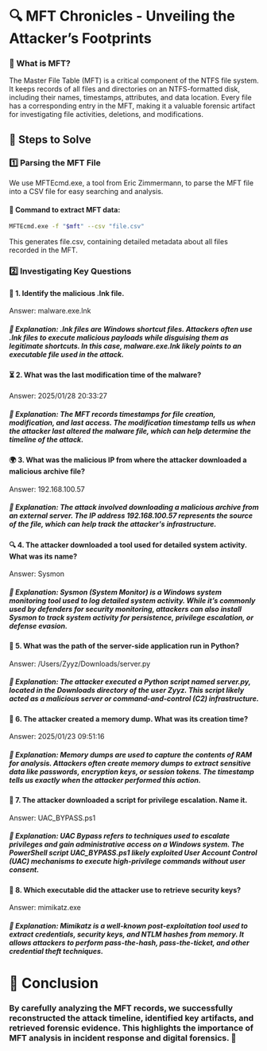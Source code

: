 # 🔍 MFT Chronicles - Unveiling the Attacker’s Footprints
### 📖 What is MFT?
The Master File Table (MFT) is a critical component of the NTFS file system. It keeps records of all files and directories on an NTFS-formatted disk, including their names, timestamps, attributes, and data location. Every file has a corresponding entry in the MFT, making it a valuable forensic artifact for investigating file activities, deletions, and modifications.

## 📌 Steps to Solve
### 1️⃣ Parsing the MFT File
We use MFTEcmd.exe, a tool from Eric Zimmermann, to parse the MFT file into a CSV file for easy searching and analysis.

#### 🔹 Command to extract MFT data:
```bash
MFTEcmd.exe -f "$mft" --csv "file.csv"
```
This generates file.csv, containing detailed metadata about all files recorded in the MFT.

### 2️⃣ Investigating Key Questions
#### 🛑 1. Identify the malicious .lnk file.
Answer: malware.exe.lnk
##### 🔹 Explanation: .lnk files are Windows shortcut files. Attackers often use .lnk files to execute malicious payloads while disguising them as legitimate shortcuts. In this case, malware.exe.lnk likely points to an executable file used in the attack.

#### ⏳ 2. What was the last modification time of the malware?
Answer: 2025/01/28 20:33:27
##### 🔹 Explanation: The MFT records timestamps for file creation, modification, and last access. The modification timestamp tells us when the attacker last altered the malware file, which can help determine the timeline of the attack.

#### 🌍 3. What was the malicious IP from where the attacker downloaded a malicious archive file?
Answer: 192.168.100.57
##### 🔹 Explanation: The attack involved downloading a malicious archive from an external server. The IP address 192.168.100.57 represents the source of the file, which can help track the attacker's infrastructure.

#### 🔍 4. The attacker downloaded a tool used for detailed system activity. What was its name?
Answer: Sysmon
##### 🔹 Explanation: Sysmon (System Monitor) is a Windows system monitoring tool used to log detailed system activity. While it’s commonly used by defenders for security monitoring, attackers can also install Sysmon to track system activity for persistence, privilege escalation, or defense evasion.

#### 🐍 5. What was the path of the server-side application run in Python?
Answer: /Users/Zyyz/Downloads/server.py
##### 🔹 Explanation: The attacker executed a Python script named server.py, located in the Downloads directory of the user Zyyz. This script likely acted as a malicious server or command-and-control (C2) infrastructure.

#### 📝 6. The attacker created a memory dump. What was its creation time?
Answer: 2025/01/23 09:51:16
##### 🔹 Explanation: Memory dumps are used to capture the contents of RAM for analysis. Attackers often create memory dumps to extract sensitive data like passwords, encryption keys, or session tokens. The timestamp tells us exactly when the attacker performed this action.

#### 🚀 7. The attacker downloaded a script for privilege escalation. Name it.
Answer: UAC_BYPASS.ps1
##### 🔹 Explanation: UAC Bypass refers to techniques used to escalate privileges and gain administrative access on a Windows system. The PowerShell script UAC_BYPASS.ps1 likely exploited User Account Control (UAC) mechanisms to execute high-privilege commands without user consent.

#### 🔑 8. Which executable did the attacker use to retrieve security keys?
Answer: mimikatz.exe
##### 🔹 Explanation: Mimikatz is a well-known post-exploitation tool used to extract credentials, security keys, and NTLM hashes from memory. It allows attackers to perform pass-the-hash, pass-the-ticket, and other credential theft techniques.

# 🏁 Conclusion
### By carefully analyzing the MFT records, we successfully reconstructed the attack timeline, identified key artifacts, and retrieved forensic evidence. This highlights the importance of MFT analysis in incident response and digital forensics. 🚀
